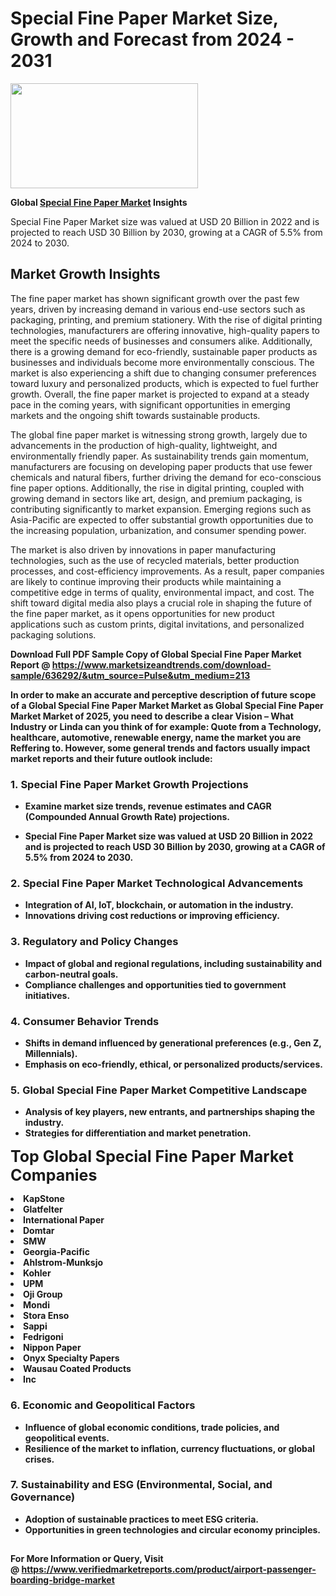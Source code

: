 <H1>Special Fine Paper Market Size, Growth and Forecast from 2024 - 2031</H1><img class="aligncenter size-medium wp-image-584254" src="https://thirdeyenews.in/wp-content/uploads/2024/09/Global-Market-Research-300x168.jpeg" alt="" width="300" height="168" /><p><strong>Global&nbsp;<a href="https://www.marketsizeandtrends.com/download-sample/636292/&amp;utm_source=Pulse&amp;utm_medium=213">Special Fine Paper Market</a> Insights</strong></p><p>Special Fine Paper Market size was valued at USD 20 Billion in 2022 and is projected to reach USD 30 Billion by 2030, growing at a CAGR of 5.5% from 2024 to 2030.</p><p><h2>Market Growth Insights</h2> <p>The fine paper market has shown significant growth over the past few years, driven by increasing demand in various end-use sectors such as packaging, printing, and premium stationery. With the rise of digital printing technologies, manufacturers are offering innovative, high-quality papers to meet the specific needs of businesses and consumers alike. Additionally, there is a growing demand for eco-friendly, sustainable paper products as businesses and individuals become more environmentally conscious. The market is also experiencing a shift due to changing consumer preferences toward luxury and personalized products, which is expected to fuel further growth. Overall, the fine paper market is projected to expand at a steady pace in the coming years, with significant opportunities in emerging markets and the ongoing shift towards sustainable products.</p> <p><strong></strong></p> <p>The global fine paper market is witnessing strong growth, largely due to advancements in the production of high-quality, lightweight, and environmentally friendly paper. As sustainability trends gain momentum, manufacturers are focusing on developing paper products that use fewer chemicals and natural fibers, further driving the demand for eco-conscious fine paper options. Additionally, the rise in digital printing, coupled with growing demand in sectors like art, design, and premium packaging, is contributing significantly to market expansion. Emerging regions such as Asia-Pacific are expected to offer substantial growth opportunities due to the increasing population, urbanization, and consumer spending power.</p> <p>The market is also driven by innovations in paper manufacturing technologies, such as the use of recycled materials, better production processes, and cost-efficiency improvements. As a result, paper companies are likely to continue improving their products while maintaining a competitive edge in terms of quality, environmental impact, and cost. The shift toward digital media also plays a crucial role in shaping the future of the fine paper market, as it opens opportunities for new product applications such as custom prints, digital invitations, and personalized packaging solutions.</p> <p><strong></p><p><span class=""><strong>Download Full PDF Sample Copy of Global Special Fine Paper Market Report</strong> @ <a href="https://www.marketsizeandtrends.com/download-sample/636292/&amp;utm_source=Pulse&amp;utm_medium=213" target="_blank">https://www.marketsizeandtrends.com/download-sample/636292/&amp;utm_source=Pulse&amp;utm_medium=213</a></span></p><p>In order to make an accurate and perceptive description of future scope of a Global&nbsp;Special Fine Paper Market Market as Global&nbsp;Special Fine Paper Market Market of 2025, you need to describe a clear Vision &ndash; What Industry or Linda can you think of for example: Quote from a Technology, healthcare, automotive, renewable energy, name the market you are Reffering to. However, some general trends and factors usually impact market reports and their future outlook include:</p><h3>1.&nbsp;<strong>Special Fine Paper Market Growth Projections</strong></h3><ul><li>Examine market size trends, revenue estimates and CAGR (Compounded Annual Growth Rate) projections.</li><li><p>Special Fine Paper Market size was valued at USD 20 Billion in 2022 and is projected to reach USD 30 Billion by 2030, growing at a CAGR of 5.5% from 2024 to 2030.</p></li></ul><h3>2.&nbsp;<strong>Special Fine Paper Market Technological Advancements</strong></h3><ul><li>Integration of AI, IoT, blockchain, or automation in the industry.</li><li>Innovations driving cost reductions or improving efficiency.</li></ul><h3>3.&nbsp;<strong>Regulatory and Policy Changes</strong></h3><ul><li>Impact of global and regional regulations, including sustainability and carbon-neutral goals.</li><li>Compliance challenges and opportunities tied to government initiatives.</li></ul><h3>4.&nbsp;<strong>Consumer Behavior Trends</strong></h3><ul><li>Shifts in demand influenced by generational preferences (e.g., Gen Z, Millennials).</li><li>Emphasis on eco-friendly, ethical, or personalized products/services.</li></ul><h3>5.&nbsp;<strong>Global Special Fine Paper Market Competitive Landscape</strong></h3><ul><li>Analysis of key players, new entrants, and partnerships shaping the industry.</li><li>Strategies for differentiation and market penetration.</li></ul><p data-pm-slice="1 1 []"><span style="color: inherit; font-family: inherit; font-size: 25px;">Top Global Special Fine Paper Market Companies</span></p><div class="" data-test-id=""><p><li>KapStone</li><li> Glatfelter</li><li> International Paper</li><li> Domtar</li><li> SMW</li><li> Georgia-Pacific</li><li> Ahlstrom-Munksjo</li><li> Kohler</li><li> UPM</li><li> Oji Group</li><li> Mondi</li><li> Stora Enso</li><li> Sappi</li><li> Fedrigoni</li><li> Nippon Paper</li><li> Onyx Specialty Papers</li><li> Wausau Coated Products</li><li> Inc</li></p></div><h3>6.&nbsp;<strong>Economic and Geopolitical Factors</strong></h3><ul><li>Influence of global economic conditions, trade policies, and geopolitical events.</li><li>Resilience of the market to inflation, currency fluctuations, or global crises.</li></ul><h3>7.&nbsp;<strong>Sustainability and ESG (Environmental, Social, and Governance)</strong></h3><ul><li>Adoption of sustainable practices to meet ESG criteria.</li><li>Opportunities in green technologies and circular economy principles.</li></ul><h2><strong style="font-size: 14px;">For More Information or Query, Visit @&nbsp;</strong><a style="background-color: #ffffff; font-size: 14px;" href="https://www.marketsizeandtrends.com/report/special-fine-paper-market/" target="_blank">https://www.verifiedmarketreports.com/product/airport-passenger-boarding-bridge-market</a></h2>
